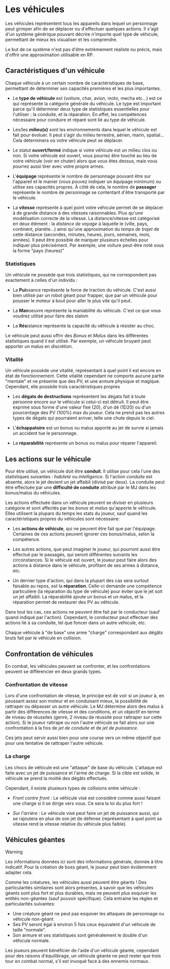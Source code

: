 # Les véhicules

Les véhicules représentent tous les appareils dans lequel un personnage peut grimper afin de se déplacer ou d'effectuer quelques actions. Il s'agit d'un système générique pouvant décrire n'importe quel type de véhicule, permettant de mieux les visualiser et les comprendre.

Le but de ce système n'est pas d'être extrèmement réaliste ou précis, mais d'offrir une approximation utilisable en RP.

## Caractéristiques d'un véhicule

Chaque véhicule à un certain nombre de caractéristiques de base, permettant de déterminer ses capacités premières et les plus importantes.

- Le **type de véhicule** est (voiture, char, avion, moto, mecha etc…) est ce qui représente la catégorie générale du véhicule. Le type est important parce qu'il déterminer deux type de statistiques essentielles pour l'utiliser : la conduite, et la réparation. En effet, les compétences nécessaire pour conduire et réparé sont lié au type de véhicule.

- Les/les **milieu(x)** sont les environnements dans lequel le véhicule est fait pour évoluer. Il peut s'agir du milieu terrestre, aérien, marin, spatial… Cela déterminera où votre véhicule peut se déplacer.

- Le statut **ouvert/fermé** indique si votre véhicule est un milieu clos ou non. Si votre véhicule est ouvert, vous pourrez être touché au lieu de votre véhicule (voir en chuter) alors que vous êtes dessus, mais vous pourrez aussi tirer avec votre propre armes.

- L'**équipage** représente le nombre de personnage pouvant être sur l'appareil et le manier (vous pouvez indiquer un équipage minimum) ou utilise ses capacités propres. À côté de cela, le nombre de **passager** représente le nombre de personnage se contentant d'être transporté par le véhicule.

- La **vitesse** représente à quel point votre véhicule permet de se déplacer à de grande distance à des vitesses raisonnables. Plus qu'une modélisation correcte de la vitesse. La distance/vitesse est catégorisé en deux élément : la *distance de voyage* à laquelle le (ville, pays, continent, planète…) ainsi qu'une approximation du *temps de trajet* de cette distance (secondes, minutes, heures, jours, semaines, mois, années). Il peut être possible de marquer plusieurs échelles pour indiquer plus précisément. Par exemple, une voiture peut-être noté sous la forme "pays (heures)"

### Statistiques

Un véhicule ne possède que trois statistiques, qui ne correspondent pas exactement à celles d'un individu :

- La **Pui**ssance représente la force de traction du véhicule. C'est aussi bien utilisé par un robot géant pour frapper, que par un véhicule pour pousser le moteur à bout pour aller le plus vite qu'il peut.

- La **Man**oeuvre représente la maniabilité du véhicule. C'est ce que vous voudrez utilisé pour faire des slalom

- La **Rés**istance représente la capacité du véhicule à résister au choc.

Le véhicule peut aussi offrir des *Bonus* et *Malus* dans les différentes statistiques quand il est utilisé. Par exemple, un véhicule bruyant peut apporter un malus en discrétion.

### Vitalité

Un véhicule possède une vitalité, représentant à quel point il est encore en état de fonctionnement. Cette vitalité cependant ne comporte aucune partie "mentale" et ne présente que des PV, et une armure physique et magique. Cependant, elle possède trois caractéristiques propres

- Les **dégats de destructions** représentent les dégats fait à toute personne encore sur le véhicule si celui-ci est détruit. Il peut être exprimé sous forme d'une valeur fixe (20), d'un dé (1D20) ou d'un pourcentage des PV (100%) max du joueur. Cela ne prend pas les autres types de dégats qui pourraient arriver, telle une chute depuis le ciel.

- L'**échappatoire** est un bonus ou malus apporté au jet de survie si jamais un accident tue le personnage.

- La **réparabilité** représente un bonus ou malus pour réparer l'appareil.

## Les actions sur le véhicule

Pour être utilisé, un véhicule doit être **conduit**. Il utilise pour cela l'une des statistiques suivantes : *habileté* ou *intelligence*. Si l'action *conduite* est absente, alors le jet devient un jet affaibli (divisé par deux). La conduite peut être effectuée par une **difficulté de conduite** attribué par le MJ dans les bonus/malus du véhicules.

Les actions effectuée dans un véhicule peuvent se diviser en plusieurs catégorie et sont affectés par les *bonus* et *malus* qu'apporte le véhicule. Elles utilisent la plupars du temps les stats du joueur, sauf quand les caractéristiques propres du véhicules sont nécessaire:

- Les **actions de véhicule**, qui ne peuvent être fait que par l'équipage. Certaines de ces actions peuvent ignorer ces bonus/malus, selon la compétence.

- Les autres actions, que peut imaginer le joueur, qui pourront aussi être effectué par le passagés, qui seront différentes suivants les circonstances. Si le véhicule est ouvert, le joueur peut faire alors des actions à distance dans le véhicule, profitant de ses armes à distance, etc.

- Un dernier type d'action, qui dans la plupart des cas sera surtout faisable au repos, est la **réparation**. Celle-ci demande une compétence particulière (la réparation du type de véhicule) pour éviter que le jet soit un jet affaibli. La réparabilité ajoute un bonus et un malus, et la réparation permet de restaurer des PV au véhicule.

Dans tout les cas, ces actions ne peuvent être fait par le conducteur (sauf quand indiqué par l'action). Cependant, le conducteur peut effectuer des actions lié à sa conduite, tel que foncer dans un autre véhicule, etc.

Chaque véhicule à "de base" une arme "charge" correspondant aux dégâts bruts fait par le véhicule en collision.

## Confrontation de véhicules

En combat, les véhicules peuvent se confronter, et les confrontations peuvent se différencier en deux grands types.

### Confrontation de vitesse

Lors d'une confrontation de vitesse, le principe est de voir si un joueur à, en poussant assez son moteur et en conduisant mieux, la possibilité de rattraper ou dépasser un autre véhicule. Le MJ détermine alors des malus à partir des différences de vitesse et des conditions, et un objectif en terme de niveau de réussites (genre, 2 niveau de réussite pour rattraper sur cette action). Si le joueur rattrape ou non l'autre véhicule se fait alors sur une confrontation à la fois de *jet de conduite* et de *jet de puissance*.

Ces jets peut servir aussi bien pour une course vers un même objectif que pour une tentative de rattraper l'autre véhicule.

### La charge

Les chocs de véhicule est une "attaque" de base du véhicule. L'attaque est faite avec un jet de puissance et l'arme de charge. Si la cible est solide, le véhicule se prend la moitié des dégâts effectués.

Cependant, il existe plusieurs types de collisions entre véhicule :

- *Front contre front* : Le véhicule visé est considéré comme aussi faisant une charge si il se dirige vers vous. Ce sera la loi du plus fort !

- *Sur l'arrière* : Le véhicule visé peut faire un jet de puissance aussi, qui se rajoutera en plus de son jet de défense (représentant à quel point sa vitesse rend la vitesse relative du véhicule plus faible).

## Véhicules géantes

> [!WARNING]
> Les informations données ici sont des informations générale, donnée à titre indicatif. Pour la création de boss géant, le joueur peut bien évidemment adapter cela.

Comme les créatures, les véhicules aussi peuvent être géants ! Des particularités similaires sont alors présentes, à savoir que les véhicules géants sont plus fort et plus durables, mais ne peuvent plus esquiver les entités non-géantes (sauf pouvoir spécifique). Cela entraine les règles et particularités suivantes:

- Une créature géant ne peut pas esquiver les attaques de personnage ou véhicule non-géant
- Ses PV seront égal à environ 5 fois ceux équivalent d'un véhicule de taille "normale".
- Son armure et ses statistiques sont généralement le double d'un véhicule normale.

Les joueurs peuvent bénéficier de l'aide d'un véhicule géante, cependant pour des raisons d'équilibrage, un véhicule géante ne peut rester que trois tour en combat normal, s'il est invoqué face à des ennemis normaux.
